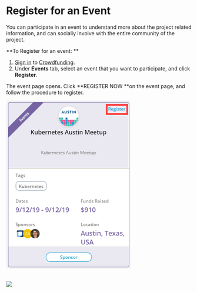 # Register for an Event

You can participate in an event to understand more about the project related information, and can socially involve with the entire community of the project.

**To Register for an event: **

1. [Sign in](../sso/sign-in/) to [Crowdfunding](https://crowdfunding.lfx.linuxfoundation.org).
2. Under **Events** tab, select an event that you want to participate, and click **Register**.

The event page opens. Click **REGISTER NOW **on the event page, and follow the procedure to register.

![Register for an Event](<../.gitbook/assets/register for an event.png>)

\
&#x20;![](broken-reference)&#x20;
